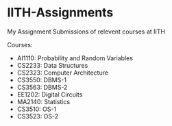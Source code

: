# IITH-Assignments
My Assignment Submissions of relevent courses at IITH

Courses:

- AI1110: Probability and Random Variables
- CS2233: Data Structures
- CS2323: Computer Architecture
- CS3550: DBMS-1
- CS3563: DBMS-2
- EE1202: Digital Circuits
- MA2140: Statistics
- CS3510: OS-1
- CS3523: OS-2
